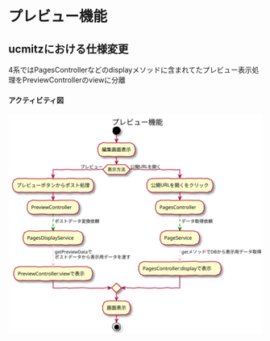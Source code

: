 # プレビュー機能

## ucmitzにおける仕様変更

4系ではPagesControllerなどのdisplayメソッドに含まれてたプレビュー表示処理をPreviewControllerのviewに分離

#### アクティビティ図

![アクティビティ図：プレビュー機能](../../svg/activity/preview.svg)